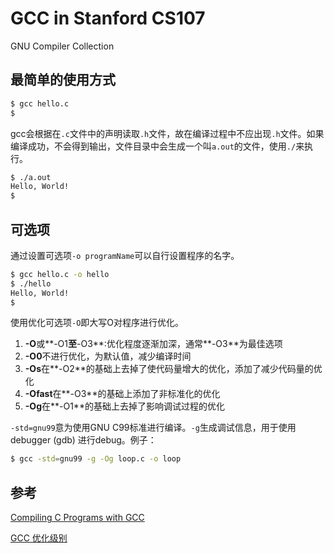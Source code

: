 # GCC in Stanford CS107

GNU Compiler Collection

## 最简单的使用方式

```bash
$ gcc hello.c
$ 
```

gcc会根据在`.c`文件中的声明读取`.h`文件，故在编译过程中不应出现`.h`文件。如果编译成功，不会得到输出，文件目录中会生成一个叫`a.out`的文件，使用`./`来执行。

```bash
$ ./a.out
Hello, World!
$ 
```

## 可选项

通过设置可选项`-o programName`可以自行设置程序的名字。

```bash
$ gcc hello.c -o hello
$ ./hello
Hello, World!
$
```

使用优化可选项`-O`即大写O对程序进行优化。

1. **-O**或**-O1**至**-O3**:优化程度逐渐加深，通常**-O3**为最佳选项
2. **-O0**不进行优化，为默认值，减少编译时间
3. **-Os**在**-O2**的基础上去掉了使代码量增大的优化，添加了减少代码量的优化
4. **-Ofast**在**-O3**的基础上添加了非标准化的优化
5. **-Og**在**-O1**的基础上去掉了影响调试过程的优化

`-std=gnu99`意为使用GNU C99标准进行编译。`-g`生成调试信息，用于使用debugger (gdb) 进行debug。例子：

```bash
$ gcc -std=gnu99 -g -Og loop.c -o loop
```

## 参考

[Compiling C Programs with GCC](https://web.stanford.edu/class/cs107/resources/gcc)

[GCC 优化级别](https://cloud.tencent.com/developer/article/1524971)



